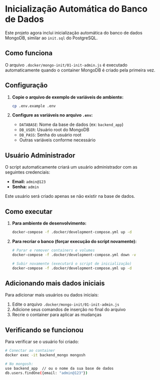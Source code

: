 # Inicialização Automática do Banco de Dados

Este projeto agora inclui inicialização automática do banco de dados MongoDB, similar ao `init.sql` do PostgreSQL.

## Como funciona

O arquivo `.docker/mongo-init/01-init-admin.js` é executado automaticamente quando o container MongoDB é criado pela primeira vez.

## Configuração

1. **Copie o arquivo de exemplo de variáveis de ambiente:**
   ```bash
   cp .env.example .env
   ```

2. **Configure as variáveis no arquivo `.env`:**
   - `DATABASE`: Nome da base de dados (ex: `backend_app`)
   - `DB_USER`: Usuário root do MongoDB
   - `DB_PASS`: Senha do usuário root
   - Outras variáveis conforme necessário

## Usuário Administrador

O script automaticamente criará um usuário administrador com as seguintes credenciais:
- **Email:** `admin@123`
- **Senha:** `admin`

Este usuário será criado apenas se não existir na base de dados.

## Como executar

1. **Para ambiente de desenvolvimento:**
   ```bash
   docker-compose -f .docker/development-compose.yml up -d
   ```

2. **Para recriar o banco (forçar execução do script novamente):**
   ```bash
   # Parar e remover containers e volumes
   docker-compose -f .docker/development-compose.yml down -v
   
   # Subir novamente (executará o script de inicialização)
   docker-compose -f .docker/development-compose.yml up -d
   ```

## Adicionando mais dados iniciais

Para adicionar mais usuários ou dados iniciais:

1. Edite o arquivo `.docker/mongo-init/01-init-admin.js`
2. Adicione seus comandos de inserção no final do arquivo
3. Recrie o container para aplicar as mudanças

## Verificando se funcionou

Para verificar se o usuário foi criado:

```bash
# Conectar ao container
docker exec -it backend_mongo mongosh

# No mongosh:
use backend_app  // ou o nome da sua base de dados
db.users.findOne({email: "admin@123"})
```